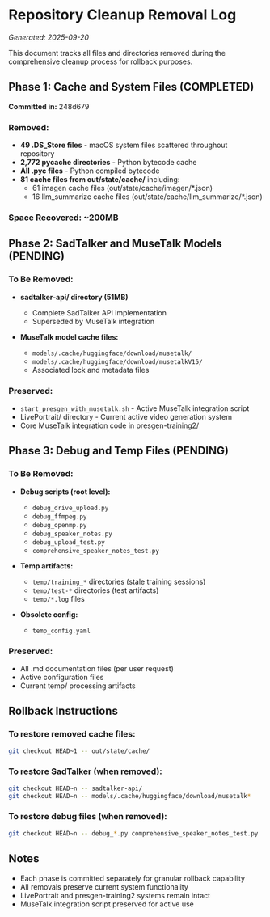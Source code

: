 # Repository Cleanup Removal Log
*Generated: 2025-09-20*

This document tracks all files and directories removed during the comprehensive cleanup process for rollback purposes.

## Phase 1: Cache and System Files (COMPLETED)
**Committed in:** 248d679

### Removed:
- **49 .DS_Store files** - macOS system files scattered throughout repository
- **2,772 __pycache__ directories** - Python bytecode cache
- **All .pyc files** - Python compiled bytecode
- **81 cache files from out/state/cache/** including:
  - 61 imagen cache files (out/state/cache/imagen/*.json)
  - 16 llm_summarize cache files (out/state/cache/llm_summarize/*.json)

### Space Recovered: ~200MB

## Phase 2: SadTalker and MuseTalk Models (PENDING)

### To Be Removed:
- **sadtalker-api/ directory (51MB)**
  - Complete SadTalker API implementation
  - Superseded by MuseTalk integration

- **MuseTalk model cache files:**
  - `models/.cache/huggingface/download/musetalk/`
  - `models/.cache/huggingface/download/musetalkV15/`
  - Associated lock and metadata files

### Preserved:
- `start_presgen_with_musetalk.sh` - Active MuseTalk integration script
- LivePortrait/ directory - Current active video generation system
- Core MuseTalk integration code in presgen-training2/

## Phase 3: Debug and Temp Files (PENDING)

### To Be Removed:
- **Debug scripts (root level):**
  - `debug_drive_upload.py`
  - `debug_ffmpeg.py`
  - `debug_openmp.py`
  - `debug_speaker_notes.py`
  - `debug_upload_test.py`
  - `comprehensive_speaker_notes_test.py`

- **Temp artifacts:**
  - `temp/training_*` directories (stale training sessions)
  - `temp/test-*` directories (test artifacts)
  - `temp/*.log` files

- **Obsolete config:**
  - `temp_config.yaml`

### Preserved:
- All .md documentation files (per user request)
- Active configuration files
- Current temp/ processing artifacts

## Rollback Instructions

### To restore removed cache files:
```bash
git checkout HEAD~1 -- out/state/cache/
```

### To restore SadTalker (when removed):
```bash
git checkout HEAD~n -- sadtalker-api/
git checkout HEAD~n -- models/.cache/huggingface/download/musetalk*
```

### To restore debug files (when removed):
```bash
git checkout HEAD~n -- debug_*.py comprehensive_speaker_notes_test.py
```

## Notes
- Each phase is committed separately for granular rollback capability
- All removals preserve current system functionality
- LivePortrait and presgen-training2 systems remain intact
- MuseTalk integration script preserved for active use